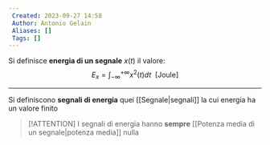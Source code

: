 ```yaml
---
 Created: 2023-09-27 14:58
 Author: Antonio Gelain
 Aliases: []
 Tags: []
---
```


Si definisce **energia di un segnale** $x(t)$ il valore:
$$E_{x} = \int_{-\infty}^{+\infty} x^{2}(t)dt\ \  \text{[Joule]}$$

---

Si definiscono **segnali di energia** quei [[Segnale|segnali]] la cui energia ha un valore finito

>[!ATTENTION] I segnali di energia hanno **sempre** [[Potenza media di un segnale|potenza media]] nulla